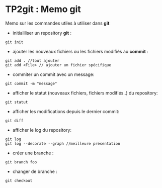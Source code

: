 # TP2git : Memo git

Memo sur les commandes utiles à utiliser dans **git**

- initialiliser un repository **git** :
```git
git init
```
- ajouter les nouveaux fichiers ou les fichiers modifiés au **commit** :
```git
git add . //tout ajouter
git add <File> // ajouter un fichier spécifique
```
- commiter un commit avec un message:
```git
git commit -m "message"
```
- afficher le statut (nouveaux fichiers, fichiers modifiés..) du repository:
```git
git statut
```
- afficher les modifications depuis le dernier commit:
```git
git diff
```
- afficher le log du repository:
```git
git log
git log --decorate --graph //meilleure présentation
```
- créer une branche :
```git
git branch foo
```
- changer de branche :
```git
git checkout
```
